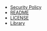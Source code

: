 * [Security Policy](/SECURITY.md)
* [README](/README.md)
* [LICENSE](/LICENSE.txt)
* [Library](/library/home.md)
